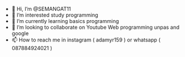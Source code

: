 - 👋 Hi, I’m @SEMANGAT11
- 👀 I’m interested study programming
- 🌱 I’m currently learning basics programming
- 💞️ I’m looking to collaborate on Youtube Web programming unpas and google
- 📫 How to reach me in instagram ( adamyr159 ) or whatsapp ( 087884924021 ) 
<!---
SEMANGAT11/SEMANGAT11 is a ✨ special ✨ repository because its `README.md` (this file) appears on your GitHub profile.
You can click the Preview link to take a look at your changes.
--->
